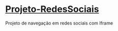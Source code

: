 # <a href="https://EduardoBerton.github.io/Projeto-RedesSociais">Projeto-RedesSociais</a>
Projeto de navegação em redes sociais com Iframe
